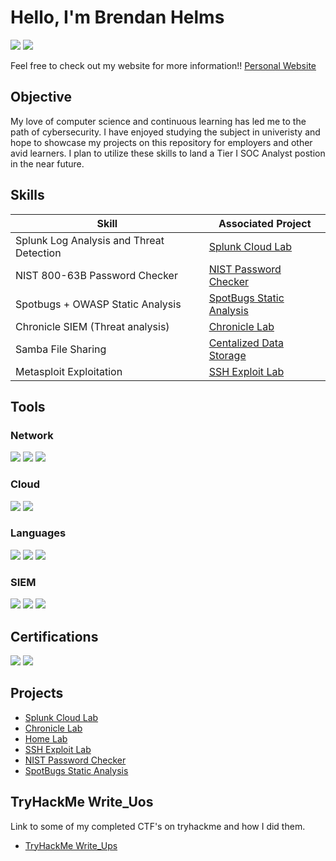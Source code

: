 # Hello, I'm Brendan Helms
<a href="https://www.linkedin.com/in/brendan-helms"><img src="https://img.shields.io/badge/-LinkedIn-0072b1?&style=for-the-badge&logo=linkedin&logoColor=white" /></a>
<a href="https://x.com/BrendanHelmss"><img src="https://img.shields.io/badge/-X-000000?&style=for-the-badge&logo=x&logoColor=white" /></a>

Feel free to check out my website for more information!!
<a href="https://bhelmss.github.io">Personal Website</a>


## Objective

My love of computer science and continuous learning has led me to the path of cybersecurity. I have enjoyed studying the subject in univeristy and hope
to showcase my projects on this repository for employers and other avid learners. I plan to utilize these skills to land a Tier I SOC Analyst postion in
the near future.

## Skills

| Skill                                         | Associated Project         |
|-----------------------------------------------|----------------------------|
| Splunk Log Analysis and Threat Detection      | <a href="https://github.com/BHelmss/Splunk-Cloud-Lab">Splunk Cloud Lab</a>|
| NIST 800-63B Password Checker                 | <a href="https://github.com/BHelmss/password_checker">NIST Password Checker</a>|
| Spotbugs + OWASP Static Analysis              | <a href="https://github.com/BHelmss/SpotBugs_Static_Analysis">SpotBugs Static Analysis</a>|
| Chronicle SIEM (Threat analysis)              | <a href="https://github.com/BHelmss/Chronicle-Lab">Chronicle Lab</a>|
| Samba File Sharing                            | <a href="https://github.com/BHelmss/Centralized-Data-Storage">Centalized Data Storage</a>|
| Metasploit Exploitation                       | <a href="https://github.com/BHelmss/SSH_Login_Exploit">SSH Exploit Lab</a>|

## Tools

### Network
<div>
    <img src="https://img.shields.io/badge/-Wireshark-1679A7?&style=for-the-badge&logo=Wireshark&logoColor=white" />
    <img src="https://img.shields.io/badge/-Suricata-EF3B2D?&style=for-the-badge&logo=Suricata&logoColor=white" />
    <img src="https://img.shields.io/badge/-Samba-009e73?&style=for-the-badge&logo=Samba&logoColor=white" />
</div>

### Cloud
<div>
    <img src="https://img.shields.io/badge/-AWS-232F3E?&style=for-the-badge&logo=Amazon-AWS&logoColor=white" />
    <img src="https://img.shields.io/badge/-Google%20Cloud-4285F4?&style=for-the-badge&logo=Google-Cloud&logoColor=white" />
</div>

### Languages
<div>
    <img src="https://img.shields.io/badge/-Java-007396?&style=for-the-badge&logo=java&logoColor=white" />
    <img src="https://img.shields.io/badge/-Python-3776AB?&style=for-the-badge&logo=python&logoColor=white" />
    <img src="https://img.shields.io/badge/-SQL-4479A1?&style=for-the-badge&logo=database&logoColor=white" />

</div>

### SIEM
<div>
    <img src="https://img.shields.io/badge/-Splunk-000000?&style=for-the-badge&logo=Splunk&logoColor=white" />
    <img src="https://img.shields.io/badge/-Chronicle-4285F4?&style=for-the-badge&logo=Google&logoColor=white" />
    <img src="https://img.shields.io/badge/-Elastic-005571?&style=for-the-badge&logo=Elastic&logoColor=white" />
</div>

## Certifications
<div>
<img src="https://img.shields.io/badge/-CompTIA%20Security%2B-E00?&style=for-the-badge&logo=CompTIA&logoColor=white" />
<img src="https://img.shields.io/badge/-Google%20Cybersecurity%20Certificate-4285F4?&style=for-the-badge&logo=Google&logoColor=white" />
</div>

## Projects
- <a href="https://github.com/BHelmss/Splunk-Cloud-Lab">Splunk Cloud Lab</a>
- <a href="https://github.com/BHelmss/Chronicle-Lab">Chronicle Lab</a>
- <a href="https://github.com/BHelmss/Home-Lab">Home Lab</a>
- <a href="https://github.com/BHelmss/SSH_Login_Exploit">SSH Exploit Lab</a>
- <a href="https://github.com/BHelmss/password_checker">NIST Password Checker</a>
- <a href="https://github.com/BHelmss/SpotBugs_Static_Analysis">SpotBugs Static Analysis</a>

## TryHackMe Write_Uos
Link to some of my completed CTF's on tryhackme and how I did them.
- <a href="https://github.com/BHelmss/tryhackme_CTF_Writeups">TryHackMe Write_Ups</a>

